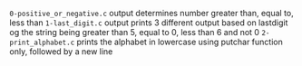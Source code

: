 `0-positive_or_negative.c` output determines number greater than, equal to, less than 
`1-last_digit.c` output prints 3 different output based on lastdigit og the string being greater than 5, equal to 0, less than 6 and not 0
`2-print_alphabet.c` prints the alphabet in lowercase using putchar function only, followed by a new line

